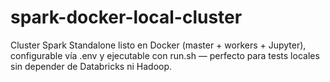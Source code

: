 # spark-docker-local-cluster
Cluster Spark Standalone listo en Docker (master + workers + Jupyter), configurable vía .env y ejecutable con run.sh — perfecto para tests locales sin depender de Databricks ni Hadoop.

